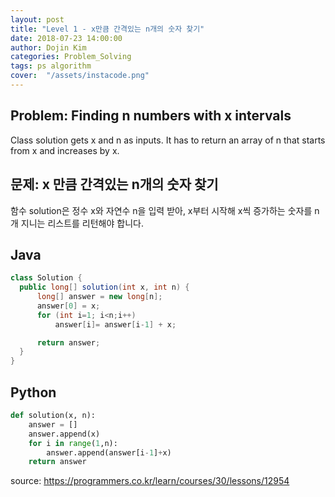 ```yaml
---
layout: post
title: "Level 1 - x만큼 간격있는 n개의 숫자 찾기"
date: 2018-07-23 14:00:00
author: Dojin Kim
categories: Problem_Solving
tags: ps algorithm
cover:  "/assets/instacode.png"
---
```


<h2>Problem: Finding n numbers with x intervals</h2>

Class solution gets x and n as inputs.
It has to return an array of n that starts from x and increases by x.

<h2>문제: x 만큼 간격있는 n개의 숫자 찾기</h2>

함수 solution은 정수 x와 자연수 n을 입력 받아, x부터 시작해 x씩 증가하는 숫자를 n개 지니는 리스트를 리턴해야 합니다.

## Java

```java
class Solution {
  public long[] solution(int x, int n) {
      long[] answer = new long[n];
      answer[0] = x;
      for (int i=1; i<n;i++)
          answer[i]= answer[i-1] + x;

      return answer;
  }
}

```

## Python

```python
def solution(x, n):
    answer = []
    answer.append(x)
    for i in range(1,n):
        answer.append(answer[i-1]+x)
    return answer
```


<bold> source: https://programmers.co.kr/learn/courses/30/lessons/12954 </bold>
